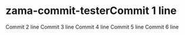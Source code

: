 # zama-commit-testerCommit 1 line
Commit 2 line
Commit 3 line
Commit 4 line
Commit 5 line
Commit 6 line
